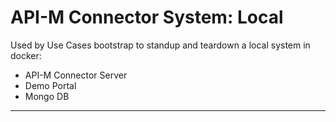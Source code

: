 # API-M Connector System: Local

Used by Use Cases bootstrap to standup and teardown a local system in docker:
- API-M Connector Server
- Demo Portal
- Mongo DB

---

